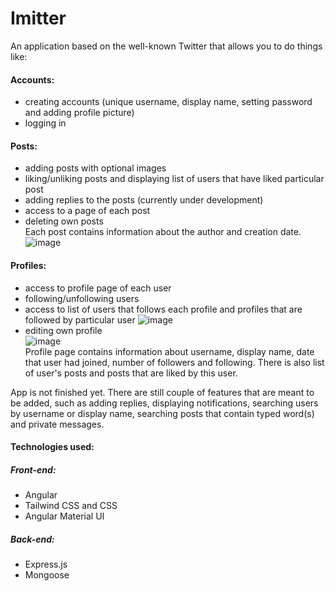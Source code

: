 # Imitter
An application based on the well-known Twitter that allows you to do things like:
#### Accounts:
- creating accounts (unique username, display name, setting password and adding profile picture)
- logging in
#### Posts:
- adding posts with optional images
- liking/unliking posts and displaying list of users that have liked particular post
- adding replies to the posts (currently under development)
- access to a page of each post
- deleting own posts
<br>Each post contains information about the author and creation date.
![image](https://user-images.githubusercontent.com/86133933/236847440-947fd640-0908-4065-8e64-73d05b2f938a.png)

#### Profiles:
- access to profile page of each user
- following/unfollowing users
- access to list of users that follows each profile and profiles that are followed by particular user
![image](https://user-images.githubusercontent.com/86133933/236848464-fc847361-daef-4807-9e82-96ed32272c2a.png)
- editing own profile<br>
![image](https://user-images.githubusercontent.com/86133933/236847989-9078e932-2a37-40f3-bf90-7d48d333a6c3.png)
<br> Profile page contains information about username, display name, date that user had joined, number of followers and following. There is also list of user's posts and posts that are liked by this user.

App is not finished yet. There are still couple of features that are meant to be added, such as adding replies, displaying notifications, searching users by username or display name, searching posts that contain typed word(s) and private messages.

#### Technologies used:
##### Front-end:
- Angular
- Tailwind CSS and CSS
- Angular Material UI
##### Back-end:
- Express.js
- Mongoose
